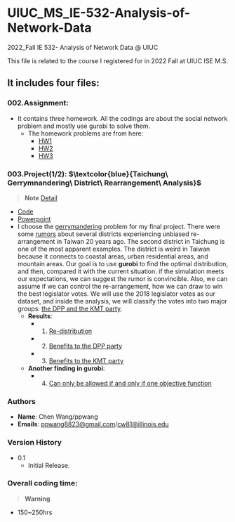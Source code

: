# UIUC_MS_IE-532-Analysis-of-Network-Data
2022_Fall IE 532- Analysis of Network Data @ UIUC



This file is related to the course I registered for in 2022 Fall at UIUC ISE M.S.
## It includes four files:


### 002.Assignment:
- It contains three homework. All the codings are about the social network problem and mostly use gurobi to solve them.
   - The homework problems are from here:
      - [HW1](https://github.com/ollill0823/101.UIUC_MS_IE-532-Analysis-of-Network-Data/blob/main/002.Assignment/HW1/HW%201.pdf)
      - [HW2](https://github.com/ollill0823/101.UIUC_MS_IE-532-Analysis-of-Network-Data/blob/main/002.Assignment/HW2/HW%202.pdf)
      - [HW3](https://github.com/ollill0823/101.UIUC_MS_IE-532-Analysis-of-Network-Data/blob/main/002.Assignment/HW3/HW%203.pdf)




### 003.Project(1/2): **$\textcolor{blue}{Taichung\ Gerrymnandering\ District\ Rearrangement\ Analysis}$**
> __Note__ [Detail](https://github.com/ollill0823/101.UIUC_MS_IE-532-Analysis-of-Network-Data/tree/main/005.Final_project)
- [Code](https://nbviewer.org/github/ollill0823/101.UIUC_MS_IE-532-Analysis-of-Network-Data/blob/main/005.Final_project/IE532_Final_Group_Project_1216.ipynb)
- [Powerpoint](https://docs.google.com/presentation/d/18roPlrS2RoUHTnslhgbbpIorgzdhpDbA/edit?usp=share_link&ouid=117434447847034760525&rtpof=true&sd=true)
- I choose the [gerrymandering](https://en.wikipedia.org/wiki/Gerrymandering) problem for my final project. There were some [rumors](https://michaelturton.blogspot.com/2008/02/gerrymandering.html) about several districts experiencing unbiased re-arrangement in Taiwan 20 years ago. The second district in Taichung is one of the most apparent examples. The district is weird in Taiwan because it connects to coastal areas, urban residential areas, and mountain areas. Our goal is to use **gurobi** to find the optimal distribution, and then, compared it with the current situation. if the simulation meets our expectations, we can suggest the rumor is convincible. Also, we can assume if we can control the re-arrangement, how we can draw to win the best legislator votes. We will use the 2018 legislator votes as our dataset, and inside the analysis, we will classify the votes into two major groups: [the DPP and the KMT party](https://en.wikipedia.org/wiki/Legislative_Yuan_constituencies_in_Taichung_City).
   - **Results**:
      - 001. [Re-distribution](https://github.com/ollill0823/101.UIUC_MS_IE-532-Analysis-of-Network-Data/blob/main/005.Final_project/Pictures/chapter4.png)
      - 002. [Benefits to the DPP party](https://github.com/ollill0823/101.UIUC_MS_IE-532-Analysis-of-Network-Data/blob/main/005.Final_project/Pictures/chapter5.png)
      - 003. [Benefits to the KMT party](https://github.com/ollill0823/101.UIUC_MS_IE-532-Analysis-of-Network-Data/blob/main/005.Final_project/Pictures/chapter6.png)
   - **Another finding in gurobi**:
      - 004. [Can only be allowed if and only if one objective function](https://github.com/ollill0823/101.UIUC_MS_IE-532-Analysis-of-Network-Data/blob/main/005.Final_project/Pictures/obj_issue.png)


### Authors
- **Name**: Chen Wang/ppwang
- **Emails**: ppwang8823@gmail.com/cw81@illinois.edu


### Version History
- 0.1
    * Initial Release.


### Overall coding time:
> __Warning__
- 150~250hrs
